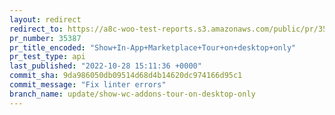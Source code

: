 ```yaml
---
layout: redirect
redirect_to: https://a8c-woo-test-reports.s3.amazonaws.com/public/pr/35387/api/index.html
pr_number: 35387
pr_title_encoded: "Show+In-App+Marketplace+Tour+on+desktop+only"
pr_test_type: api
last_published: "2022-10-28 15:11:36 +0000"
commit_sha: 9da986050db09514d68d4b14620dc974166d95c1
commit_message: "Fix linter errors"
branch_name: update/show-wc-addons-tour-on-desktop-only
---
```

